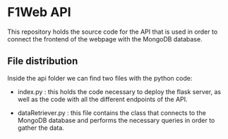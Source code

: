# F1Web API

This repository holds the source code for the API that is used in order to connect the frontend of the webpage with the MongoDB database.

## File distribution

Inside the api folder we can find two files with the python code:

- index.py : this holds the code necessary to deploy the flask server, as well as the code with all the different endpoints of the API.

- dataRetriever.py : this file contains the class that connects to the MongoDB database and performs the necessary queries in order to gather the data.
